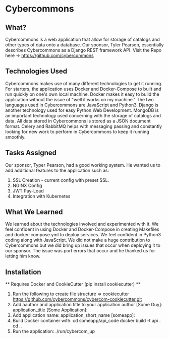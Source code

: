 # Cybercommons

## What?
Cybercommons is a web application that allow for storage of catalogs and other types of data onto a database. Our sponsor, Tyler Pearson, essentially describes Cybercommons as a Django REST framework API. Visit the Repo here -> https://github.com/cybercommons

## Technologies Used
Cybercommons makes use of many different technologies to get it running. For starters, the application uses Docker and Docker-Compose to built and run quickly on one's own local machine. Docker makes it easy to build the application without the issue of "well it works on my machine." The two languages used in Cybercommons are JavaScript and Python3. Django is another technology used for easy Python Web Development. MongoDB is an important technology used concerning with the storage of catalogs and data. All data stored in Cybercommons is stored as a JSON document format. Celery and RabbitMQ helps with messaging passing and constantly looking for new work to perform in Cybercommons to keep it running smoothly.

## Tasks Assigned
Our sponsor, Typer Pearson, had a good working system. He wanted us to add additional features to the application such as:
1) SSL Creation - current config with preset SSL.
2) NGINX Config
3) JWT Pay-Load
4) Integration with Kubernetes

## What We Learned
We learned about the technologies involved and experimented with it. We feel confident in using Docker and Docker-Compose in creating Makefiles and docker-compose.yml to deploy services. We feel confident in Python3 coding along with JavaScript. We did not make a huge contribution to Cybercommons but we did bring up issues that occur when deploying it to our sponsor. The issue was port errors that occur and he thanked us for letting him know.

## Installation

** Requires Docker and CookieCutter (pip install cookiecutter) **

1. Run the following to create file structure => cookiecutter https://github.com/cybercommons/cybercom-cookiecutter.git
2. Add aauthor and application title to your application
    author [Some Guy]:
    application_title [Some Application]:
3. Add application name:
    application_short_name [someapp]:
4. Build Docker container with:
    cd someapp/api_code
    docker build -t api .
    cd ..
5. Run the application:
  ./run/cybercom_up
